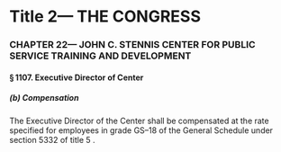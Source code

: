 
# Title 2— THE CONGRESS
### CHAPTER 22— JOHN C. STENNIS CENTER FOR PUBLIC SERVICE TRAINING AND DEVELOPMENT
#### § 1107. Executive Director of Center
##### (b) Compensation

The Executive Director of the Center shall be compensated at the rate specified for employees in grade GS–18 of the General Schedule under section 5332 of title 5 .
